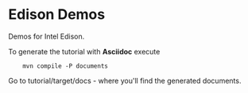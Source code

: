 Edison Demos
==================

Demos for Intel Edison.

To generate the tutorial with **Asciidoc** execute
  
        mvn compile -P documents

Go to tutorial/target/docs - where you'll find the generated documents.
